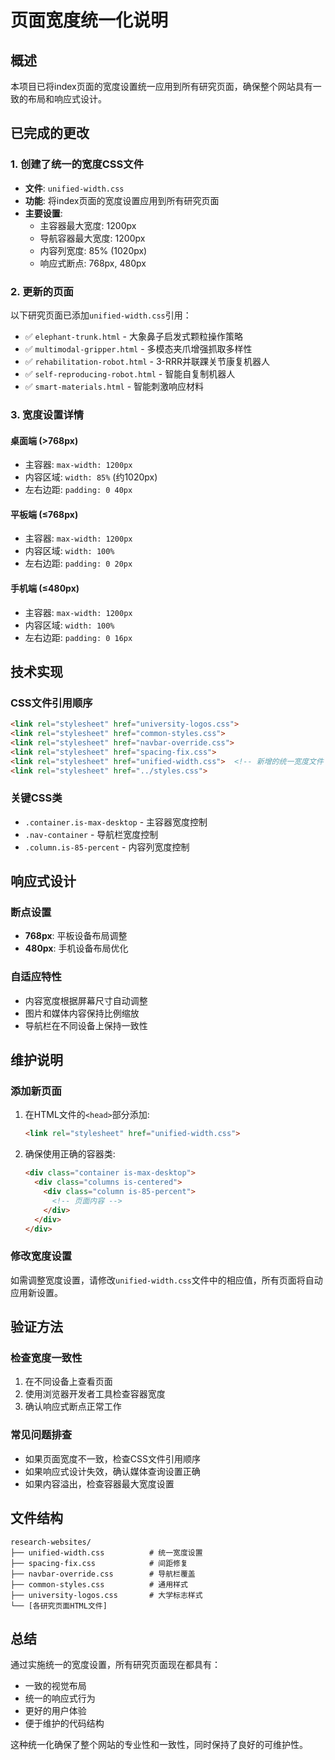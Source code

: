 # 页面宽度统一化说明

## 概述
本项目已将index页面的宽度设置统一应用到所有研究页面，确保整个网站具有一致的布局和响应式设计。

## 已完成的更改

### 1. 创建了统一的宽度CSS文件
- **文件**: `unified-width.css`
- **功能**: 将index页面的宽度设置应用到所有研究页面
- **主要设置**:
  - 主容器最大宽度: 1200px
  - 导航容器最大宽度: 1200px
  - 内容列宽度: 85% (1020px)
  - 响应式断点: 768px, 480px

### 2. 更新的页面
以下研究页面已添加`unified-width.css`引用：

- ✅ `elephant-trunk.html` - 大象鼻子启发式颗粒操作策略
- ✅ `multimodal-gripper.html` - 多模态夹爪增强抓取多样性
- ✅ `rehabilitation-robot.html` - 3-RRR并联踝关节康复机器人
- ✅ `self-reproducing-robot.html` - 智能自复制机器人
- ✅ `smart-materials.html` - 智能刺激响应材料

### 3. 宽度设置详情

#### 桌面端 (>768px)
- 主容器: `max-width: 1200px`
- 内容区域: `width: 85%` (约1020px)
- 左右边距: `padding: 0 40px`

#### 平板端 (≤768px)
- 主容器: `max-width: 1200px`
- 内容区域: `width: 100%`
- 左右边距: `padding: 0 20px`

#### 手机端 (≤480px)
- 主容器: `max-width: 1200px`
- 内容区域: `width: 100%`
- 左右边距: `padding: 0 16px`

## 技术实现

### CSS文件引用顺序
```html
<link rel="stylesheet" href="university-logos.css">
<link rel="stylesheet" href="common-styles.css">
<link rel="stylesheet" href="navbar-override.css">
<link rel="stylesheet" href="spacing-fix.css">
<link rel="stylesheet" href="unified-width.css">  <!-- 新增的统一宽度文件 -->
<link rel="stylesheet" href="../styles.css">
```

### 关键CSS类
- `.container.is-max-desktop` - 主容器宽度控制
- `.nav-container` - 导航栏宽度控制
- `.column.is-85-percent` - 内容列宽度控制

## 响应式设计

### 断点设置
- **768px**: 平板设备布局调整
- **480px**: 手机设备布局优化

### 自适应特性
- 内容宽度根据屏幕尺寸自动调整
- 图片和媒体内容保持比例缩放
- 导航栏在不同设备上保持一致性

## 维护说明

### 添加新页面
1. 在HTML文件的`<head>`部分添加:
   ```html
   <link rel="stylesheet" href="unified-width.css">
   ```

2. 确保使用正确的容器类:
   ```html
   <div class="container is-max-desktop">
     <div class="columns is-centered">
       <div class="column is-85-percent">
         <!-- 页面内容 -->
       </div>
     </div>
   </div>
   ```

### 修改宽度设置
如需调整宽度设置，请修改`unified-width.css`文件中的相应值，所有页面将自动应用新设置。

## 验证方法

### 检查宽度一致性
1. 在不同设备上查看页面
2. 使用浏览器开发者工具检查容器宽度
3. 确认响应式断点正常工作

### 常见问题排查
- 如果页面宽度不一致，检查CSS文件引用顺序
- 如果响应式设计失效，确认媒体查询设置正确
- 如果内容溢出，检查容器最大宽度设置

## 文件结构
```
research-websites/
├── unified-width.css          # 统一宽度设置
├── spacing-fix.css            # 间距修复
├── navbar-override.css        # 导航栏覆盖
├── common-styles.css          # 通用样式
├── university-logos.css       # 大学标志样式
└── [各研究页面HTML文件]
```

## 总结
通过实施统一的宽度设置，所有研究页面现在都具有：
- 一致的视觉布局
- 统一的响应式行为
- 更好的用户体验
- 便于维护的代码结构

这种统一化确保了整个网站的专业性和一致性，同时保持了良好的可维护性。 